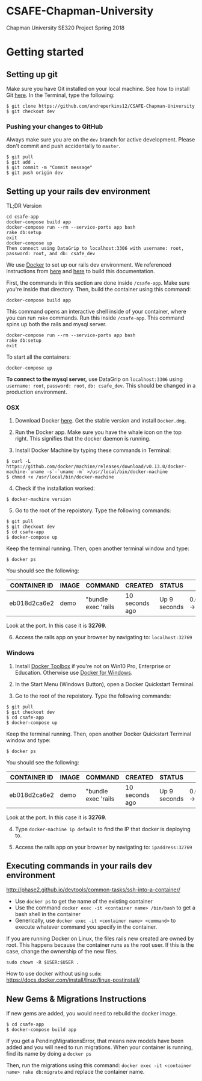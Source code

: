 # CSAFE-Chapman-University

Chapman University SE320 Project Spring 2018

# Getting started

## Setting up git

Make sure you have Git installed on your local machine. See how to install Git [here](https://help.github.com/articles/set-up-git/). In the Terminal, type the following:

```
$ git clone https://github.com/andreperkins12/CSAFE-Chapman-University
$ git checkout dev
```

### Pushing your changes to GitHub

Always make sure you are on the `dev` branch for active development. Please don't commit and push accidentally to `master`.

```
$ git pull
$ git add .
$ git commit -m "Commit message"
$ git push origin dev
```

## Setting up your rails dev environment

TL;DR Version
```
cd csafe-app
docker-compose build app
docker-compose run --rm --service-ports app bash
rake db:setup
exit
docker-compose up
Then connect using DataGrip to localhost:3306 with username: root, password: root, and db: csafe_dev
```

We use [Docker](https://www.docker.com/) to set up our rails dev environment. We referenced instructions from [here](https://blog.codeship.com/running-rails-development-environment-docker/) and [here](https://engineering.adwerx.com/rails-on-docker-compose-7e2cf235fa0e) to build this documentation.

First, the commands in this section are done inside `/csafe-app`. Make sure you're inside that directory. Then, build the container using this command:

`docker-compose build app`

This command opens an interactive shell inside of your container, where you can run `rake` commands. Run this inside `/csafe-app`. This command spins up both the rails and mysql server.

```
docker-compose run --rm --service-ports app bash
rake db:setup
exit
```

To start all the containers:

`docker-compose up`

**To connect to the mysql server,** use DataGrip on `localhost:3306` using `username: root`, `password: root`, `db: csafe_dev`. This should be changed in a production environment.

### OSX

1. Download Docker [here](https://docs.docker.com/docker-for-mac/install/#download-docker-for-mac). Get the stable version and install `Docker.dmg`.

2. Run the Docker app. Make sure you have the whale icon on the top right. This signifies that the docker daemon is running.

3. Install Docker Machine by typing these commands in Terminal:

```
$ curl -L https://github.com/docker/machine/releases/download/v0.13.0/docker-machine-`uname -s`-`uname -m` >/usr/local/bin/docker-machine
$ chmod +x /usr/local/bin/docker-machine
```

4. Check if the installation worked:

`$ docker-machine version`

5. Go to the root of the repoistory. Type the following commands:

```
$ git pull
$ git checkout dev
$ cd csafe-app
$ docker-compose up
```

Keep the terminal running. Then, open another terminal window and type:

`$ docker ps`

You should see the following:

| CONTAINER ID | IMAGE | COMMAND | CREATED | STATUS | PORTS | NAMES |
| --- | --- | --- | --- | --- | --- | --- |
| eb018d2ca6e2 | demo | "bundle exec 'rails | 10 seconds ago | Up 9 seconds | 0.0.0.0:32769->3000/tcp | pensive_ritchie |

Look at the port. In this case it is **32769**.

6. Access the rails app on your browser by navigating to: `localhost:32769`

### Windows

1. Install [Docker Toolbox](https://docs.docker.com/toolbox/overview/) if you're not on Win10 Pro, Enterprise or Education. Otherwise use [Docker for Windows](https://docs.docker.com/docker-for-windows/install/).

2. In the Start Menu (Windows Button), open a Docker Quickstart Terminal.

3. Go to the root of the repoistory. Type the following commands:

```
$ git pull
$ git checkout dev
$ cd csafe-app
$ docker-compose up
```

Keep the terminal running. Then, open another Docker Quickstart Terminal window and type:

`$ docker ps`

You should see the following:

| CONTAINER ID | IMAGE | COMMAND | CREATED | STATUS | PORTS | NAMES |
| --- | --- | --- | --- | --- | --- | --- |
| eb018d2ca6e2 | demo | "bundle exec 'rails | 10 seconds ago | Up 9 seconds | 0.0.0.0:32769->3000/tcp | pensive_ritchie |

Look at the port. In this case it is **32769**.

4. Type `docker-machine ip default` to find the IP that docker is deploying to.

6. Access the rails app on your browser by navigating to: `ipaddress:32769`

## Executing commands in your rails dev environment

http://phase2.github.io/devtools/common-tasks/ssh-into-a-container/
- Use `docker ps` to get the name of the existing container
- Use the command `docker exec -it <container name> /bin/bash` to get a bash shell in the container
- Generically, use `docker exec -it <container name> <command>` to execute whatever command you specify in the container.

If you are running Docker on Linux, the files rails new created are owned by root. This happens because the container runs as the root user. If this is the case, change the ownership of the new files.

`sudo chown -R $USER:$USER .`

How to use docker without using `sudo`: https://docs.docker.com/install/linux/linux-postinstall/

## New Gems & Migrations Instructions

If new gems are added, you would need to rebuild the docker image.

```
$ cd csafe-app
$ docker-compose build app
```

If you get a PendingMigrationsError, that means new models have been added and you will need to run migrations. When your container is running, find its name by doing a `docker ps`

Then, run the migrations using this command: `docker exec -it <container name> rake db:migrate` and replace the container name.
